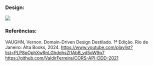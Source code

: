### Design:
![](https://whimsical.com/ddd-GTPTihQNcdC84xUBTAP1UZ)

### Referências:
VAUGHN, Vernon. Domain-Driven Design Destilado. 1ª Edição. Rio de Janeiro: Alta Books, 2024.
https://www.youtube.com/playlist?list=PLP8qOphXwRnLGhdqhsZl1AbB_yd5oW9p7
https://github.com/ValdirFerreira/CORS-API-DDD-2021

